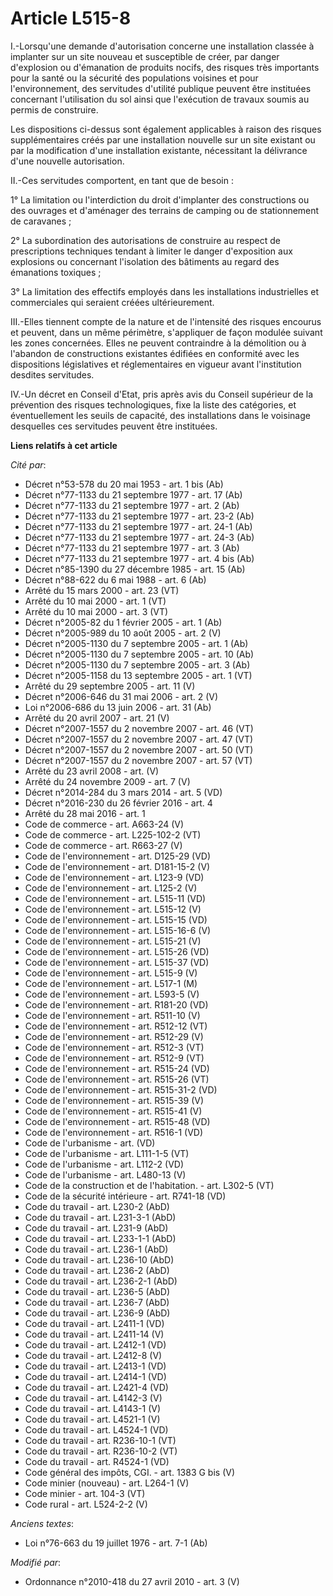 # Article L515-8

I.-Lorsqu'une demande d'autorisation concerne une installation classée à implanter sur un site nouveau et susceptible de
créer, par danger d'explosion ou d'émanation de produits nocifs, des risques très importants pour la santé ou la sécurité des
populations voisines et pour l'environnement, des servitudes d'utilité publique peuvent être instituées concernant
l'utilisation du sol ainsi que l'exécution de travaux soumis au permis de construire. 

Les dispositions ci-dessus sont également applicables à raison des risques supplémentaires créés par une installation
nouvelle sur un site existant ou par la modification d'une installation existante, nécessitant la délivrance d'une nouvelle
autorisation. 

II.-Ces servitudes comportent, en tant que de besoin : 

1° La limitation ou l'interdiction du droit d'implanter des constructions ou des ouvrages et d'aménager des terrains de
camping ou de stationnement de caravanes ; 

2° La subordination des autorisations de construire au respect de prescriptions techniques tendant à limiter le danger
d'exposition aux explosions ou concernant l'isolation des bâtiments au regard des émanations toxiques ; 

3° La limitation des effectifs employés dans les installations industrielles et commerciales qui seraient créées
ultérieurement. 

III.-Elles tiennent compte de la nature et de l'intensité des risques encourus et peuvent, dans un même périmètre,
s'appliquer de façon modulée suivant les zones concernées. Elles ne peuvent contraindre à la démolition ou à l'abandon de
constructions existantes édifiées en conformité avec les dispositions législatives et réglementaires en vigueur avant
l'institution desdites servitudes. 

IV.-Un décret en Conseil d'Etat, pris après avis du    Conseil supérieur de la prévention des risques technologiques, fixe la
liste des catégories, et éventuellement les seuils de capacité, des installations dans le voisinage desquelles ces servitudes
peuvent être instituées.

**Liens relatifs à cet article**

_Cité par_:

  - Décret n°53-578 du 20 mai 1953 - art. 1 bis (Ab)
  - Décret n°77-1133 du 21 septembre 1977 - art. 17 (Ab)
  - Décret n°77-1133 du 21 septembre 1977 - art. 2 (Ab)
  - Décret n°77-1133 du 21 septembre 1977 - art. 23-2 (Ab)
  - Décret n°77-1133 du 21 septembre 1977 - art. 24-1 (Ab)
  - Décret n°77-1133 du 21 septembre 1977 - art. 24-3 (Ab)
  - Décret n°77-1133 du 21 septembre 1977 - art. 3 (Ab)
  - Décret n°77-1133 du 21 septembre 1977 - art. 4 bis (Ab)
  - Décret n°85-1390 du 27 décembre 1985 - art. 15 (Ab)
  - Décret n°88-622 du 6 mai 1988 - art. 6 (Ab)
  - Arrêté du 15 mars 2000 - art. 23 (VT)
  - Arrêté du 10 mai 2000 - art. 1 (VT)
  - Arrêté du 10 mai 2000 - art. 3 (VT)
  - Décret n°2005-82 du 1 février 2005 - art. 1 (Ab)
  - Décret n°2005-989 du 10 août 2005 - art. 2 (V)
  - Décret n°2005-1130 du 7 septembre 2005 - art. 1 (Ab)
  - Décret n°2005-1130 du 7 septembre 2005 - art. 10 (Ab)
  - Décret n°2005-1130 du 7 septembre 2005 - art. 3 (Ab)
  - Décret n°2005-1158 du 13 septembre 2005 - art. 1 (VT)
  - Arrêté du 29 septembre 2005 - art. 11 (V)
  - Décret n°2006-646 du 31 mai 2006 - art. 2 (V)
  - Loi n°2006-686 du 13 juin 2006 - art. 31 (Ab)
  - Arrêté du 20 avril 2007 - art. 21 (V)
  - Décret n°2007-1557 du 2 novembre 2007 - art. 46 (VT)
  - Décret n°2007-1557 du 2 novembre 2007 - art. 47 (VT)
  - Décret n°2007-1557 du 2 novembre 2007 - art. 50 (VT)
  - Décret n°2007-1557 du 2 novembre 2007 - art. 57 (VT)
  - Arrêté du 23 avril 2008 - art. (V)
  - Arrêté du 24 novembre 2009 - art. 7 (V)
  - Décret n°2014-284 du 3 mars 2014 - art. 5 (VD)
  - Décret n°2016-230 du 26 février 2016 - art. 4
  - Arrêté du 28 mai 2016 - art. 1
  - Code de commerce - art. A663-24 (V)
  - Code de commerce - art. L225-102-2 (VT)
  - Code de commerce - art. R663-27 (V)
  - Code de l'environnement - art. D125-29 (VD)
  - Code de l'environnement - art. D181-15-2 (V)
  - Code de l'environnement - art. L123-9 (VD)
  - Code de l'environnement - art. L125-2 (V)
  - Code de l'environnement - art. L515-11 (VD)
  - Code de l'environnement - art. L515-12 (V)
  - Code de l'environnement - art. L515-15 (VD)
  - Code de l'environnement - art. L515-16-6 (V)
  - Code de l'environnement - art. L515-21 (V)
  - Code de l'environnement - art. L515-26 (VD)
  - Code de l'environnement - art. L515-37 (VD)
  - Code de l'environnement - art. L515-9 (V)
  - Code de l'environnement - art. L517-1 (M)
  - Code de l'environnement - art. L593-5 (V)
  - Code de l'environnement - art. R181-20 (VD)
  - Code de l'environnement - art. R511-10 (V)
  - Code de l'environnement - art. R512-12 (VT)
  - Code de l'environnement - art. R512-29 (V)
  - Code de l'environnement - art. R512-3 (VT)
  - Code de l'environnement - art. R512-9 (VT)
  - Code de l'environnement - art. R515-24 (VD)
  - Code de l'environnement - art. R515-26 (VT)
  - Code de l'environnement - art. R515-31-2 (VD)
  - Code de l'environnement - art. R515-39 (V)
  - Code de l'environnement - art. R515-41 (V)
  - Code de l'environnement - art. R515-48 (VD)
  - Code de l'environnement - art. R516-1 (VD)
  - Code de l'urbanisme - art. (VD)
  - Code de l'urbanisme - art. L111-1-5 (VT)
  - Code de l'urbanisme - art. L112-2 (VD)
  - Code de l'urbanisme - art. L480-13 (V)
  - Code de la construction et de l'habitation. - art. L302-5 (VT)
  - Code de la sécurité intérieure - art. R741-18 (VD)
  - Code du travail - art. L230-2 (AbD)
  - Code du travail - art. L231-3-1 (AbD)
  - Code du travail - art. L231-9 (AbD)
  - Code du travail - art. L233-1-1 (AbD)
  - Code du travail - art. L236-1 (AbD)
  - Code du travail - art. L236-10 (AbD)
  - Code du travail - art. L236-2 (AbD)
  - Code du travail - art. L236-2-1 (AbD)
  - Code du travail - art. L236-5 (AbD)
  - Code du travail - art. L236-7 (AbD)
  - Code du travail - art. L236-9 (AbD)
  - Code du travail - art. L2411-1 (VD)
  - Code du travail - art. L2411-14 (V)
  - Code du travail - art. L2412-1 (VD)
  - Code du travail - art. L2412-8 (V)
  - Code du travail - art. L2413-1 (VD)
  - Code du travail - art. L2414-1 (VD)
  - Code du travail - art. L2421-4 (VD)
  - Code du travail - art. L4142-3 (V)
  - Code du travail - art. L4143-1 (V)
  - Code du travail - art. L4521-1 (V)
  - Code du travail - art. L4524-1 (VD)
  - Code du travail - art. R236-10-1 (VT)
  - Code du travail - art. R236-10-2 (VT)
  - Code du travail - art. R4524-1 (VD)
  - Code général des impôts, CGI. - art. 1383 G bis (V)
  - Code minier (nouveau) - art. L264-1 (V)
  - Code minier - art. 104-3 (VT)
  - Code rural - art. L524-2-2 (V)

_Anciens textes_:

  - Loi n°76-663 du 19 juillet 1976 - art. 7-1 (Ab)

_Modifié par_:

  - Ordonnance n°2010-418  du 27 avril 2010 - art. 3 (V)
